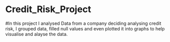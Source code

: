 # Credit_Risk_Project
#In this project I analysed Data from a company deciding analysing credit risk, I grouped data, filled null values and even plotted it into graphs to help visualise and alayse the data.
